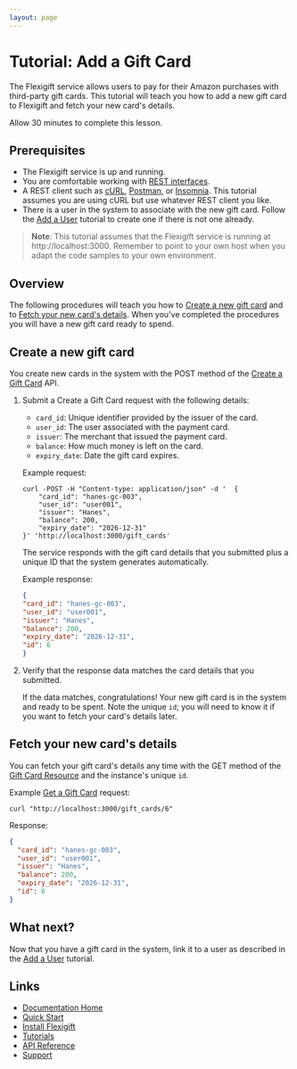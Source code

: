 ```yaml
---
layout: page
---
```


# Tutorial: Add a Gift Card

The Flexigift service allows users to pay for their Amazon purchases with third-party gift cards. 
This tutorial will teach you how to add a new gift card to Flexigift and fetch your new card's details.

Allow 30 minutes to complete this lesson.

## Prerequisites

* The Flexigift service is up and running.
* You are comfortable working with [REST interfaces](https://restfulapi.net).
* A REST client such as [cURL](https://curl.se), [Postman](https://www.postman.com), 
or [Insomnia](https://insomnia.rest). This tutorial assumes you are using cURL but use whatever REST client you like.
* There is a user in the system to associate with the new gift card. Follow the [Add a User](add-a-user.md) 
tutorial to create one if there is not one already.

> **Note**: This tutorial assumes that the Flexigift service is running at http://localhost:3000. Remember to 
point to your own host when you adapt the code samples to your own environment.

## Overview

The following procedures will teach you how to [Create a new gift card](#create-a-new-gift-card) and to 
[Fetch your new card's details](#fetch-your-new-cards-details). When you've completed the procedures 
you will have a new gift card ready to spend.

## Create a new gift card

You create new cards in the system with the POST method of the 
[Create a Gift Card](../api/gift-cards/create-a-gift-card.md) API.

1. Submit a Create a Gift Card request with the following details:

    * ```card_id```: Unique identifier provided by the issuer of the card.
    * ```user_id```: The user associated with the payment card.
    * ```issuer```: The merchant that issued the payment card.
    * ```balance```: How much money is left on the card.
    * ```expiry_date```: Date the gift card expires.

    Example request:

    ```shell
    curl -POST -H "Content-type: application/json" -d '  {
        "card_id": "hanes-gc-003",
        "user_id": "user001",
        "issuer": "Hanes",
        "balance": 200,
        "expiry_date": "2026-12-31"
    }' 'http://localhost:3000/gift_cards'
    ```

    The service responds with the gift card details that you submitted plus a unique ID that the system 
    generates automatically.

    Example response:

    ```json
    {
    "card_id": "hanes-gc-003",
    "user_id": "user001",
    "issuer": "Hanes",
    "balance": 200,
    "expiry_date": "2026-12-31",
    "id": 6
    }
    ```

1. Verify that the response data matches the card details that you submitted.

    If the data matches, congratulations! Your new gift card is in the system and ready to be spent. 
    Note the unique ```id```; you will need to know it if you want to fetch your card's details later.

## Fetch your new card's details

You can fetch your gift card's details any time with the GET method of the [Gift Card Resource](../api/gift-cards/index.md) and the 
instance's unique ```id```.

Example [Get a Gift Card](../api/gift-cards/get-a-gift-card.md) request:

```shell
curl "http://localhost:3000/gift_cards/6"
```

Response:

```json
{
  "card_id": "hanes-gc-003",
  "user_id": "user001",
  "issuer": "Hanes",
  "balance": 200,
  "expiry_date": "2026-12-31",
  "id": 6
}
```

## What next?

Now that you have a gift card in the system, link it to a user as described in the [Add a User](add-a-user.md) tutorial.

## Links

* [Documentation Home](../index.md)
* [Quick Start](../quickstart.md)
* [Install Flexigift](../setup.md)
* [Tutorials](../tutorials/index.md)
* [API Reference](../api/index.md)
* [Support](mailto:support@example.com)